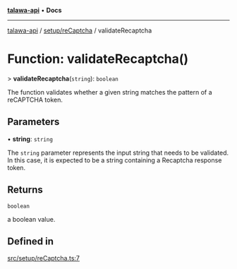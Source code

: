 [**talawa-api**](../../../README.md) • **Docs**

***

[talawa-api](../../../modules.md) / [setup/reCaptcha](../README.md) / validateRecaptcha

# Function: validateRecaptcha()

\> **validateRecaptcha**(`string`): `boolean`

The function validates whether a given string matches the pattern of a reCAPTCHA token.

## Parameters

• **string**: `string`

The `string` parameter represents the input string that needs to be
validated. In this case, it is expected to be a string containing a Recaptcha response token.

## Returns

`boolean`

a boolean value.

## Defined in

[src/setup/reCaptcha.ts:7](https://github.com/PalisadoesFoundation/talawa-api/blob/92443bb6a5ff3ed66457149a509401986a82e570/src/setup/reCaptcha.ts#L7)
